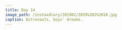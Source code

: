 ```yaml
---
title: Day 14
image_path: /instaxdiary/201902/2019%202%2018.jpg
caption: Astronauts, boys' dreams.
---
```


